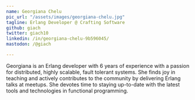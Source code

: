 ```yaml
---
name: Georgiana Chelu
pic_url: "/assets/images/georgiana-chelu.jpg"
tagline: Erlang Developer @ Crafting Software
github: giach
twitter: giach10
linkedin: /in/georgiana-chelu-9b596045/
mastodon: /@giach

---
```

Georgiana is an Erlang developer with 6 years of experience with a passion for distributed, highly scalable, fault tolerant systems. She finds joy in teaching and actively contributes to the community by delivering Erlang talks at meetups. She devotes time to staying up-to-date with the latest tools and technologies in functional programming.
